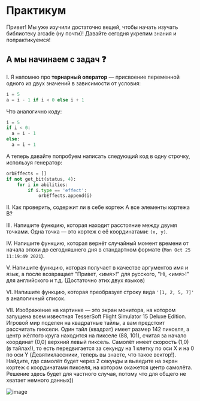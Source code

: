 # Практикум
Привет! Мы уже изучили достаточно вещей, чтобы начать изучать библиотеку arcade (ну почти)! Давайте сегодня укрепим знания и попрактикуемся!

## А мы начинаем с задач ❓
I. Я напомню про **тернарный оператор** — присвоение переменной одного из двух значений в зависимости от условия:
```py
i = 5
a = i - 1 if i < 0 else i + 1
```
Что аналогично коду:
```py
i = 5
if i < 0:
  a = i - 1
else:
  a = i + 1
```
А теперь давайте попробуем написать следующий код в одну строчку, используя генератор:
```py
orbEffects = []
if not get_bit(status, 4):
    for i in abilities:
        if i.type == 'effect':
            orbEffects.append(i)
```
II. Как проверить, содержит ли в себе кортеж A все элементы кортежа B?  
  
III. Напишите функцию, которая находит расстояние между двумя точками. Одна точка — это кортеж с её координатами: `(x, y)`.  
  
IV. Напишите функцию, которая вернёт случайный момент времени от начала эпохи до сегодняшнего дня в стандартном формате (`Mon Oct 25 11:19:49 2021`).  
  
V. Напишите функцию, которая получает в качестве аргументов имя и язык, а после возвращает "Привет, <имя>!" для русского, "Hi, <имя>!" для английского и т.д. (Достаточно этих двух языков)  
  
VI. Напишите функцию, которая преобразует строку вида `'[1, 2, 5, 7]'` в аналогичный список.  
  
VII. Изображение на картинке — это экран монитора, на котором запущена всем известная TesserSoft Flight Simulator 15 Deluxe Edition. Игровой мир поделен на квадратные тайлы, а вам предстоит рассчитать пиксели. Один тайл (квадрат) имеет размер 142 пикселя, а центр жёлтого круга находится на пикселе (88, 101), считая за начало координат (0,0) верхний левый пиксель. Самолёт имеет скорость (1,0) (в тайлах!), то есть передвигается за секунду на 1 клетку по оси X и на 0 по оси Y (Девятиклассники, теперь вы знаете, что такое вектор!). Найдите, где самолёт будет через 2 секунды и выведите на экран кортеж с координатами пикселя, на котором окажется центр самолёта. Решение здесь будет для частного случая, потому что для общего не хватает немного данных))  
  
![image](https://user-images.githubusercontent.com/56085790/139874720-47a80581-d99b-4ffb-80fa-8b7e845d9ad7.png)
